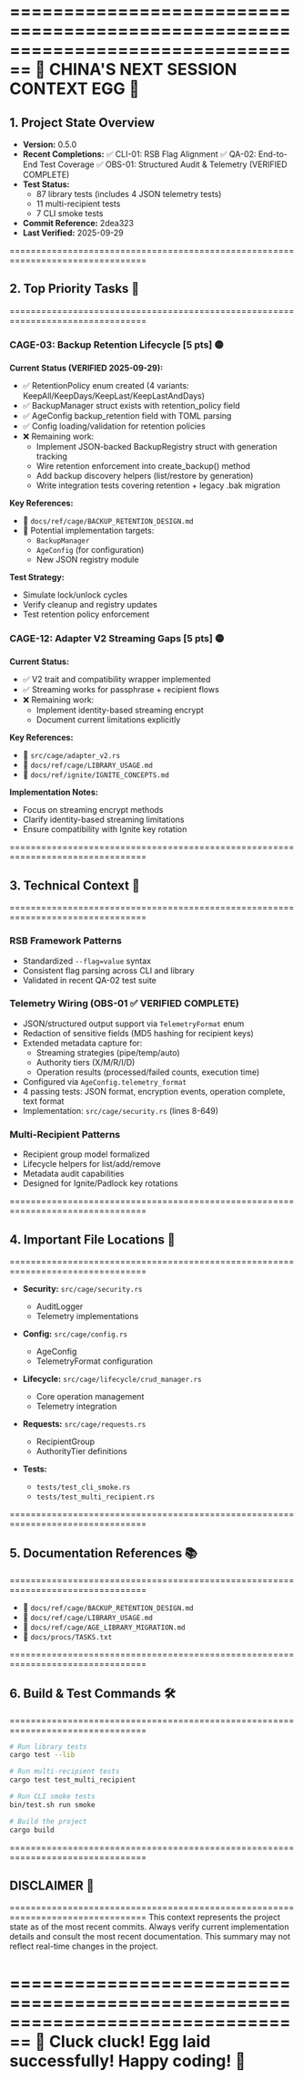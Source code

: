 ================================================================================
🐔 CHINA'S NEXT SESSION CONTEXT EGG 🥚
================================================================================

## 1. Project State Overview
- **Version:** 0.5.0
- **Recent Completions:**
  ✅ CLI-01: RSB Flag Alignment
  ✅ QA-02: End-to-End Test Coverage
  ✅ OBS-01: Structured Audit & Telemetry (VERIFIED COMPLETE)
- **Test Status:**
  - 87 library tests (includes 4 JSON telemetry tests)
  - 11 multi-recipient tests
  - 7 CLI smoke tests
- **Commit Reference:** 2dea323
- **Last Verified:** 2025-09-29

================================================================================
## 2. Top Priority Tasks 🎯
================================================================================

### CAGE-03: Backup Retention Lifecycle [5 pts] 🟡
**Current Status (VERIFIED 2025-09-29):**
- ✅ RetentionPolicy enum created (4 variants: KeepAll/KeepDays/KeepLast/KeepLastAndDays)
- ✅ BackupManager struct exists with retention_policy field
- ✅ AgeConfig backup_retention field with TOML parsing
- ✅ Config loading/validation for retention policies
- ❌ Remaining work:
  - Implement JSON-backed BackupRegistry struct with generation tracking
  - Wire retention enforcement into create_backup() method
  - Add backup discovery helpers (list/restore by generation)
  - Write integration tests covering retention + legacy .bak migration

**Key References:**
- 📄 `docs/ref/cage/BACKUP_RETENTION_DESIGN.md`
- 📁 Potential implementation targets:
  - `BackupManager`
  - `AgeConfig` (for configuration)
  - New JSON registry module

**Test Strategy:**
- Simulate lock/unlock cycles
- Verify cleanup and registry updates
- Test retention policy enforcement

### CAGE-12: Adapter V2 Streaming Gaps [5 pts] 🟡
**Current Status:**
- ✅ V2 trait and compatibility wrapper implemented
- ✅ Streaming works for passphrase + recipient flows
- ❌ Remaining work:
  - Implement identity-based streaming encrypt
  - Document current limitations explicitly

**Key References:**
- 📁 `src/cage/adapter_v2.rs`
- 📄 `docs/ref/cage/LIBRARY_USAGE.md`
- 📄 `docs/ref/ignite/IGNITE_CONCEPTS.md`

**Implementation Notes:**
- Focus on streaming encrypt methods
- Clarify identity-based streaming limitations
- Ensure compatibility with Ignite key rotation

================================================================================
## 3. Technical Context 🔬
================================================================================

### RSB Framework Patterns
- Standardized `--flag=value` syntax
- Consistent flag parsing across CLI and library
- Validated in recent QA-02 test suite

### Telemetry Wiring (OBS-01 ✅ VERIFIED COMPLETE)
- JSON/structured output support via `TelemetryFormat` enum
- Redaction of sensitive fields (MD5 hashing for recipient keys)
- Extended metadata capture for:
  - Streaming strategies (pipe/temp/auto)
  - Authority tiers (X/M/R/I/D)
  - Operation results (processed/failed counts, execution time)
- Configured via `AgeConfig.telemetry_format`
- 4 passing tests: JSON format, encryption events, operation complete, text format
- Implementation: `src/cage/security.rs` (lines 8-649)

### Multi-Recipient Patterns
- Recipient group model formalized
- Lifecycle helpers for list/add/remove
- Metadata audit capabilities
- Designed for Ignite/Padlock key rotations

================================================================================
## 4. Important File Locations 📂
================================================================================
- **Security:** `src/cage/security.rs`
  - AuditLogger
  - Telemetry implementations

- **Config:** `src/cage/config.rs`
  - AgeConfig
  - TelemetryFormat configuration

- **Lifecycle:** `src/cage/lifecycle/crud_manager.rs`
  - Core operation management
  - Telemetry integration

- **Requests:** `src/cage/requests.rs`
  - RecipientGroup
  - AuthorityTier definitions

- **Tests:**
  - `tests/test_cli_smoke.rs`
  - `tests/test_multi_recipient.rs`

================================================================================
## 5. Documentation References 📚
================================================================================
- 📄 `docs/ref/cage/BACKUP_RETENTION_DESIGN.md`
- 📄 `docs/ref/cage/LIBRARY_USAGE.md`
- 📄 `docs/ref/cage/AGE_LIBRARY_MIGRATION.md`
- 📄 `docs/procs/TASKS.txt`

================================================================================
## 6. Build & Test Commands 🛠️
================================================================================
```bash
# Run library tests
cargo test --lib

# Run multi-recipient tests
cargo test test_multi_recipient

# Run CLI smoke tests
bin/test.sh run smoke

# Build the project
cargo build
```

================================================================================
## DISCLAIMER 🚨
================================================================================
This context represents the project state as of the most recent commits. Always verify current implementation details and consult the most recent documentation. This summary may not reflect real-time changes in the project.

================================================================================
🐔 Cluck cluck! Egg laid successfully! Happy coding! 🥚
================================================================================